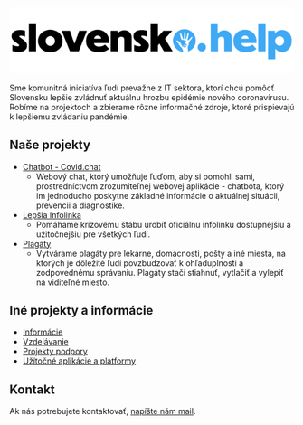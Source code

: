 ![slovensko.help](images/slovensko-help.png)

Sme komunitná iniciatíva ľudí prevažne z IT sektora, ktorí chcú pomôcť Slovensku lepšie zvládnuť aktuálnu hrozbu epidémie nového coronavírusu. Robíme na projektoch a zbierame rôzne informačné zdroje, ktoré prispievajú k lepšiemu zvládaniu pandémie.

## Naše projekty

* [Chatbot - Covid.chat](Chatbot---Covid.chat)
  * Webový chat, ktorý umožňuje ľuďom, aby si pomohli sami, prostredníctvom zrozumiteľnej webovej aplikácie - chatbota, ktorý im jednoducho poskytne základné informácie o aktuálnej situácii, prevencii a diagnostike.
* [Lepšia Infolinka](Lepšia-Infolinka)
  * Pomáhame krízovému štábu urobiť oficiálnu infolinku dostupnejšiu a užitočnejšiu pre všetkých ľudí.
* [Plagáty](Plag%C3%A1ty)
  * Vytvárame plagáty pre lekárne, domácnosti, pošty a iné miesta, na ktorých je dôležité ľudí povzbudzovať k ohľaduplnosti a zodpovednému správaniu. Plagáty stačí stiahnuť, vytlačiť a vylepiť na viditeľné miesto.

## Iné projekty a informácie

* [Informácie](Inform%C3%A1cie)
* [Vzdelávanie](Vzdel%C3%A1vanie)
* [Projekty podpory](Projekty-podpory)
* [Užítočné aplikácie a platformy](U%C5%BEito%C4%8Dn%C3%A9-aplik%C3%A1cie-a-platformy)

## Kontakt

Ak nás potrebujete kontaktovať, [napíšte nám mail](mailto:info@slovensko.help).
